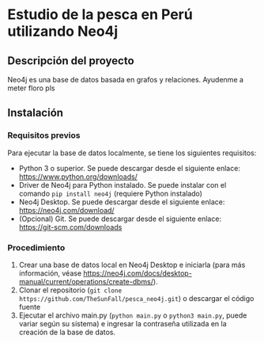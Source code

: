 # Estudio de la pesca en Perú utilizando Neo4j

## Descripción del proyecto

Neo4j es una base de datos basada en grafos y relaciones. Ayudenme a meter floro pls

## Instalación
### Requisitos previos
Para ejecutar la base de datos localmente, se tiene los siguientes requisitos:
- Python 3 o superior. Se puede descargar desde el siguiente enlace: https://www.python.org/downloads/
- Driver de Neo4j para Python instalado. Se puede instalar con el comando `pip install neo4j` (requiere Python instalado)
- Neo4j Desktop. Se puede descargar desde el siguiente enlace: https://neo4j.com/download/
- (Opcional) Git. Se puede descargar desde el siguiente enlace: https://git-scm.com/downloads
### Procedimiento
1. Crear una base de datos local en Neo4j Desktop e iniciarla (para más información, véase https://neo4j.com/docs/desktop-manual/current/operations/create-dbms/).
2. Clonar el repositorio (`git clone https://github.com/TheSunFall/pesca_neo4j.git`) o descargar el código fuente
3. Ejecutar el archivo main.py (`python main.py` o `python3 main.py`, puede variar según su sistema) e ingresar la contraseña utilizada en la creación de la base de datos.